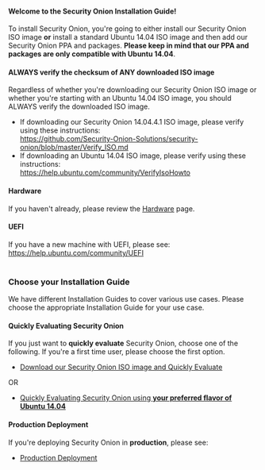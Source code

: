 #### Welcome to the Security Onion Installation Guide! ####

To install Security Onion, you're going to either install our Security Onion ISO image **or** install a standard Ubuntu 14.04 ISO image and then add our Security Onion PPA and packages.  **Please keep in mind that our PPA and packages are only compatible with Ubuntu 14.04**.

#### ALWAYS verify the checksum of ANY downloaded ISO image ####
Regardless of whether you're downloading our Security Onion ISO image or whether you're starting with an Ubuntu 14.04 ISO image, you should ALWAYS verify the downloaded ISO image.
  * If downloading our Security Onion 14.04.4.1 ISO image, please verify using these instructions:  
https://github.com/Security-Onion-Solutions/security-onion/blob/master/Verify_ISO.md  
  * If downloading an Ubuntu 14.04 ISO image, please verify using these instructions:  
https://help.ubuntu.com/community/VerifyIsoHowto  

#### Hardware ####
If you haven't already, please review the [Hardware](Hardware) page.

#### UEFI ####
If you have a new machine with UEFI, please see:
https://help.ubuntu.com/community/UEFI
<br>
<br>
### Choose your Installation Guide ###
We have different Installation Guides to cover various use cases.  Please choose the appropriate Installation Guide for your use case.

#### Quickly Evaluating Security Onion ####
If you just want to **quickly evaluate** Security Onion, choose one of the following.  If you're a first time user, please choose the first option.

  * [Download our Security Onion ISO image and Quickly Evaluate](QuickISOImage)

OR

  * [Quickly Evaluating Security Onion using **your preferred flavor of Ubuntu 14.04**](InstallingOnUbuntu)

#### Production Deployment ####
If you're deploying Security Onion in **production**, please see:
  * [Production Deployment](ProductionDeployment)
